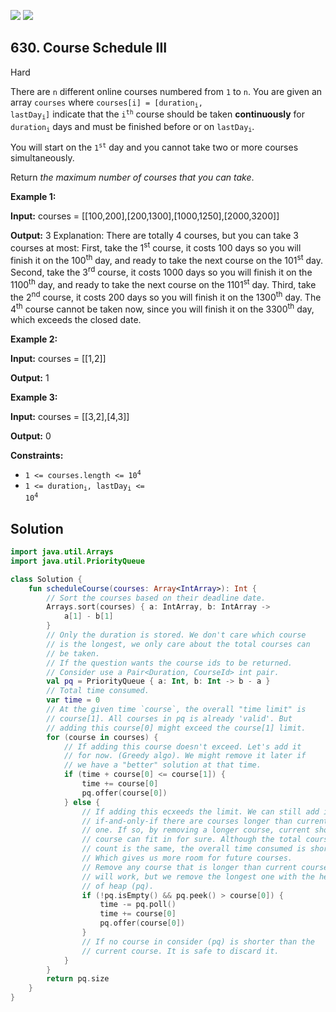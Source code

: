 [![](https://img.shields.io/github/stars/javadev/LeetCode-in-Kotlin?label=Stars&style=flat-square)](https://github.com/javadev/LeetCode-in-Kotlin)
[![](https://img.shields.io/github/forks/javadev/LeetCode-in-Kotlin?label=Fork%20me%20on%20GitHub%20&style=flat-square)](https://github.com/javadev/LeetCode-in-Kotlin/fork)

## 630\. Course Schedule III

Hard

There are `n` different online courses numbered from `1` to `n`. You are given an array `courses` where <code>courses[i] = [duration<sub>i</sub>, lastDay<sub>i</sub>]</code> indicate that the <code>i<sup>th</sup></code> course should be taken **continuously** for <code>duration<sub>i</sub></code> days and must be finished before or on <code>lastDay<sub>i</sub></code>.

You will start on the <code>1<sup>st</sup></code> day and you cannot take two or more courses simultaneously.

Return _the maximum number of courses that you can take_.

**Example 1:**

**Input:** courses = \[\[100,200],[200,1300],[1000,1250],[2000,3200]]

**Output:** 3 Explanation: There are totally 4 courses, but you can take 3 courses at most: First, take the 1<sup>st</sup> course, it costs 100 days so you will finish it on the 100<sup>th</sup> day, and ready to take the next course on the 101<sup>st</sup> day. Second, take the 3<sup>rd</sup> course, it costs 1000 days so you will finish it on the 1100<sup>th</sup> day, and ready to take the next course on the 1101<sup>st</sup> day. Third, take the 2<sup>nd</sup> course, it costs 200 days so you will finish it on the 1300<sup>th</sup> day. The 4<sup>th</sup> course cannot be taken now, since you will finish it on the 3300<sup>th</sup> day, which exceeds the closed date.

**Example 2:**

**Input:** courses = \[\[1,2]]

**Output:** 1

**Example 3:**

**Input:** courses = \[\[3,2],[4,3]]

**Output:** 0

**Constraints:**

*   <code>1 <= courses.length <= 10<sup>4</sup></code>
*   <code>1 <= duration<sub>i</sub>, lastDay<sub>i</sub> <= 10<sup>4</sup></code>

## Solution

```kotlin
import java.util.Arrays
import java.util.PriorityQueue

class Solution {
    fun scheduleCourse(courses: Array<IntArray>): Int {
        // Sort the courses based on their deadline date.
        Arrays.sort(courses) { a: IntArray, b: IntArray ->
            a[1] - b[1]
        }
        // Only the duration is stored. We don't care which course
        // is the longest, we only care about the total courses can
        // be taken.
        // If the question wants the course ids to be returned.
        // Consider use a Pair<Duration, CourseId> int pair.
        val pq = PriorityQueue { a: Int, b: Int -> b - a }
        // Total time consumed.
        var time = 0
        // At the given time `course`, the overall "time limit" is
        // course[1]. All courses in pq is already 'valid'. But
        // adding this course[0] might exceed the course[1] limit.
        for (course in courses) {
            // If adding this course doesn't exceed. Let's add it
            // for now. (Greedy algo). We might remove it later if
            // we have a "better" solution at that time.
            if (time + course[0] <= course[1]) {
                time += course[0]
                pq.offer(course[0])
            } else {
                // If adding this ecxeeds the limit. We can still add it
                // if-and-only-if there are courses longer than current
                // one. If so, by removing a longer course, current shorter
                // course can fit in for sure. Although the total course
                // count is the same, the overall time consumed is shorter.
                // Which gives us more room for future courses.
                // Remove any course that is longer than current course
                // will work, but we remove the longest one with the help
                // of heap (pq).
                if (!pq.isEmpty() && pq.peek() > course[0]) {
                    time -= pq.poll()
                    time += course[0]
                    pq.offer(course[0])
                }
                // If no course in consider (pq) is shorter than the
                // current course. It is safe to discard it.
            }
        }
        return pq.size
    }
}
```